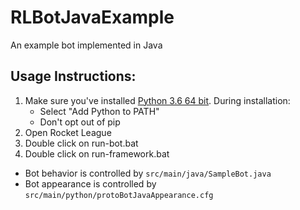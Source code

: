 # RLBotJavaExample
An example bot implemented in Java

## Usage Instructions:

1. Make sure you've installed [Python 3.6 64 bit](https://www.python.org/ftp/python/3.6.5/python-3.6.5-amd64.exe). During installation:
   - Select "Add Python to PATH"
   - Don't opt out of pip
2. Open Rocket League
3. Double click on run-bot.bat
4. Double click on run-framework.bat

- Bot behavior is controlled by `src/main/java/SampleBot.java`
- Bot appearance is controlled by `src/main/python/protoBotJavaAppearance.cfg`
